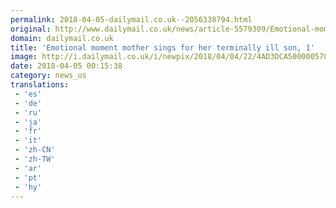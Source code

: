 ```yaml
---
permalink: 2018-04-05-dailymail.co.uk--2056338794.html
original: http://www.dailymail.co.uk/news/article-5579309/Emotional-moment-mother-sings-terminally-ill-son-1.html?ITO=1490&ns_mchannel=rss&ns_campaign=1490
domain: dailymail.co.uk
title: 'Emotional moment mother sings for her terminally ill son, 1'
image: http://i.dailymail.co.uk/i/newpix/2018/04/04/22/4AD3DCA500000578-0-image-a-17_1522875611708.jpg
date: 2018-04-05 00:15:38
category: news_us
translations: 
 - 'es'
 - 'de'
 - 'ru'
 - 'ja'
 - 'fr'
 - 'it'
 - 'zh-CN'
 - 'zh-TW'
 - 'ar'
 - 'pt'
 - 'hy'
---
```


